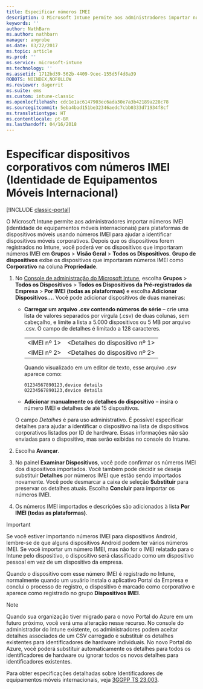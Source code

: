 ```yaml
---
title: Especificar números IMEI
description: O Microsoft Intune permite aos administradores importar números IMEI para plataformas de dispositivos móveis para ajudar a identificar dispositivos móveis corporativos
keywords: ''
author: NathBarn
ms.author: nathbarn
manager: angrobe
ms.date: 03/22/2017
ms.topic: article
ms.prod: ''
ms.service: microsoft-intune
ms.technology: ''
ms.assetid: 1712bd39-562b-4409-9cec-155d5f4d8a39
ROBOTS: NOINDEX,NOFOLLOW
ms.reviewer: dagerrit
ms.suite: ems
ms.custom: intune-classic
ms.openlocfilehash: cdc1e1ac6147903ec6ada30e7a3b42189a228c78
ms.sourcegitcommit: 5eba4bad151be32346aedc7cbb0333d71934f8cf
ms.translationtype: HT
ms.contentlocale: pt-BR
ms.lasthandoff: 04/16/2018
---
```

# <a name="specify-corporate-owned-devices-with-international-mobile-equipment-identity-imei-numbers"></a>Especificar dispositivos corporativos com números IMEI (Identidade de Equipamentos Móveis Internacional)

[!INCLUDE [classic-portal](../includes/classic-portal.md)]

O Microsoft Intune permite aos administradores importar números IMEI (identidade de equipamentos móveis internacionais) para plataformas de dispositivos móveis usando números IMEI para ajudar a identificar dispositivos móveis corporativos. Depois que os dispositivos forem registrados no Intune, você poderá ver os dispositivos que importaram números IMEI em **Grupos** > **Visão Geral** > **Todos os Dispositivos**. **Grupo de dispositivos** exibe os dispositivos que importaram números IMEI como **Corporativo** na coluna **Propriedade**.

1. No [Console de administração do Microsoft Intune](https://manage.microsoft.com), escolha **Grupos** &gt; **Todos os Dispositivos** &gt; **Todos os Dispositivos da Pré-registrados da Empresa** &gt; **Por IMEI (todas as plataformas)** e escolha **Adicionar Dispositivos…**. Você pode adicionar dispositivos de duas maneiras:

   - **Carregar um arquivo .csv contendo números de série** – crie uma lista de valores separados por vírgula (.csv) de duas colunas, sem cabeçalho, e limite a lista a 5.000 dispositivos ou 5 MB por arquivo .csv. O campo de detalhes é limitado a 128 caracteres. 


     |                 |                           |
     |-----------------|---------------------------|
     | &lt;IMEI nº 1&gt; | &lt;Detalhes do dispositivo nº 1&gt; |
     | &lt;IMEI nº 2&gt; | &lt;Detalhes do dispositivo nº 2&gt; |

     Quando visualizado em um editor de texto, esse arquivo .csv aparece como:

     ```
     01234567890123,device details
     02234567890123,device details
     ```

   - **Adicionar manualmente os detalhes do dispositivo** – insira o número IMEI e detalhes de até 15 dispositivos.

   O campo *Detalhes* é para uso administrativo. É possível especificar detalhes para ajudar a identificar o dispositivo na lista de dispositivos corporativos listados por ID de hardware. Essas informações não são enviadas para o dispositivo, mas serão exibidas no console do Intune.

2. Escolha **Avançar**.
3. No painel **Examinar Dispositivos**, você pode confirmar os números IMEI dos dispositivos importados. Você também pode decidir se deseja substituir **Detalhes** por números IMEI que estão sendo importados novamente. Você pode desmarcar a caixa de seleção **Substituir** para preservar os detalhes atuais. Escolha **Concluir** para importar os números IMEI.
4. Os números IMEI importados e descrições são adicionados à lista **Por IMEI (todas as plataformas)**.

> [!IMPORTANT]
> Se você estiver importando números IMEI para dispositivos Android, lembre-se de que alguns dispositivos Android podem ter vários números IMEI. Se você importar um número IMEI, mas não for o IMEI relatado para o Intune pelo dispositivo, o dispositivo será classificado como um dispositivo pessoal em vez de um dispositivo da empresa.

Quando o dispositivo com esse número IMEI é registrado no Intune, normalmente quando um usuário instala o aplicativo Portal da Empresa e conclui o processo de registro, o dispositivo é marcado como corporativo e aparece como registrado no grupo **Dispositivos IMEI**.

>[!NOTE]
> Quando sua organização tiver migrado para o novo Portal do Azure em um futuro próximo, você verá uma alteração nesse recurso. No console do administrador do Intune existente, os administradores podem aceitar detalhes associados de um CSV carregado e substituir os detalhes existentes para identificadores de hardware individuais. No novo Portal do Azure, você poderá substituir automaticamente os detalhes para todos os identificadores de hardware ou ignorar todos os novos detalhes para identificadores existentes.

Para obter especificações detalhadas sobre Identificadores de equipamentos móveis internacionais, veja [3GGPP TS 23.003](https://portal.3gpp.org/desktopmodules/Specifications/SpecificationDetails.aspx?specificationId=729).
